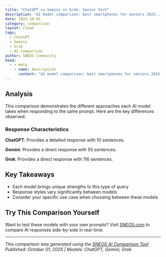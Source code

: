 ```yaml
---
title: "ChatGPT vs Gemini vs Grok: Senior Tech"
description: "AI model comparison: best smartphones for seniors 2025..."
date: 2025-10-01
category: comparison
layout: Clean
tags:
  - ChatGPT
  - Gemini
  - Grok
  - AI Comparison
author: SNEOS Community
head:
  - - meta
    - name: description
      content: "AI model comparison: best smartphones for seniors 2025..."
---
```


<ChatComparison
  title="ChatGPT vs Gemini vs Grok: Senior Tech"
  prompt="best smartphones for seniors 2025"
  :responses='{
    "ChatGPT": "Here are some of the best smartphones for seniors in 2025, focusing on ease of use, large displays, clear audio, and helpful accessibility features:\n\n### 1. **Apple iPhone SE (2022 or 2024 model)**\n- **Pros:** \n  - Simple and intuitive iOS interface\n  - Excellent accessibility features (VoiceOver, Magnifier, Hearing Aid support)\n  - Compact size with a physical Home button (helpful for some seniors)\n  - Strong performance and long software support\n- **Cons:** Smaller screen than some other options\n\n### 2. **Google Pixel 7a**\n- **Pros:** \n  - Clean, simple Android experience\n  - Good voice assistant integration (Google Assistant)\n  - Large 6.1-inch display with high visibility\n  - Automatic call screening and real-time transcription features\n- **Cons:** Medium battery life\n\n### 3. **Samsung Galaxy A14**\n- **Pros:** \n  - Large 6.6-inch display with bright, clear visuals\n  - One UI easy mode customizes interface for seniors\n  - Good battery life\n  - Affordable price point\n- **Cons:** Camera and performance are basic but sufficient\n\n### 4. **Jitterbug Smart3 (by Lively)**\n- **Pros:** \n  - Designed specifically for seniors\n  - Large buttons and screen\n  - Simple menu with big icons\n  - Emergency response button and urgent care integration\n- **Cons:** More basic smartphone experience, limited app ecosystem\n\n### 5. **Moto G Power (2023 or newer)**\n- **Pros:** \n  - Large, bright 6.5-inch screen\n  - Excellent battery life (up to 3 days)\n  - Clean Android interface with customizable options\n  - Budget-friendly\n- **Cons:** Software updates are slower than flagship phones\n\n---\n\n### What to Look for When Choosing a Smartphone for Seniors:\n- **Big, bright displays** with adjustable font size and screen brightness\n- **Loud and clear speakers** \n- **Simple, intuitive user interface**\n- **Physical buttons or easy navigation**\n- **Strong accessibility features** (voice commands, hearing aid compatibility)\n- **Emergency/SOS features**\n\nIf possible, try to have the phone set up with easy access to favorite contacts, emergency numbers, and key apps before handing it over.\n\nWould you like recommendations for feature phones instead or more specific budget options?",
    "Gemini": "Okay, let\u0027s look ahead to what might be the best smartphones for seniors in 2025.  Predicting technology two years out is always a bit speculative, but we can make some informed guesses based on current trends and what features are generally important for seniors.\n\n**Factors to Consider for Seniors\u0027 Smartphones:**\n\n*   **Ease of Use:**  Simple interface, intuitive navigation, minimal jargon.\n*   **Large, Bright Display:**  Easy to see text and images.\n*   **Loud and Clear Audio:**  Good for calls and notifications, even with hearing aids.\n*   **Good Battery Life:**  Less frequent charging is ideal.\n*   **Reliable Performance:**  Smooth operation, no lag, quick app loading.\n*   **Durability:**  Ability to withstand accidental drops.\n*   **Emergency Features:**  SOS buttons, fall detection (if available).\n*   **Hearing Aid Compatibility (HAC):**  Important for those who use hearing aids.\n*   **Good Camera:**  Simple to use for taking pictures and videos of family and friends.\n*   **Affordable Price:**  Seniors may be on a fixed income.\n*   **Software Updates:**  Regular security and feature updates.\n*   **5G Connectivity:** This will be standard in 2025, ensuring fast and reliable connectivity.\n\n**Potential Top Contenders (Based on Current Trends):**\n\n**1.  Doro Smartphones:** Doro will still be a contender. They are very popular because they are so easy to use. Doro focuses specifically on the senior market, so their phones are designed with large buttons, simplified interfaces, and hearing aid compatibility. They may offer updated models in 2025 with 5G and improved features.\n\n**2.  Google Pixel Series (with modifications/senior-friendly launchers):**\n\n*   **Why:** Google Pixels are known for their clean Android experience, excellent cameras, and reliable software updates.\n*   **Senior-Friendly Approach:**  The standard Pixel interface *might* still be a bit complex for some seniors out of the box. However, you can greatly simplify it using:\n    *   **Senior-Specific Launchers:** Install a launcher app like \u0022Simple Launcher,\u0022 \u0022Senior Safety Phone,\u0022 or similar. These replace the standard Android interface with a much simpler one with large icons and easy-to-understand options.\n    *   **Accessibility Settings:**  Android\u0027s built-in accessibility features allow you to increase font sizes, magnify the screen, adjust color contrast, and simplify navigation.\n*   **Benefits:**  Excellent camera for capturing memories, great call quality, reliable performance, and guaranteed software updates.\n\n**3.  Samsung Galaxy A Series (with modifications/senior-friendly launchers):**\n\n*   **Why:** Samsung\u0027s A series offers a good balance of features and price.  They have large, bright displays, decent cameras, and good battery life.\n*   **Senior-Friendly Approach:** Similar to the Pixel, the standard Samsung interface can be simplified using launchers and accessibility settings.\n*   **Benefits:**  Wide availability, good selection of models at different price points, reliable performance.\n\n**4.  Nokia Smartphones (with modifications/senior-friendly launchers):**\n\n*   **Why:** Nokia has been focusing on durable phones with clean Android software.\n*   **Senior-Friendly Approach:** Like other Android phones, the UI could be modified.\n*   **Benefits:**  Great battery life, durability, and affordability, making them a good option for seniors who want a reliable and simple phone.\n\n**5.  Apple iPhone SE (with modifications/accessibility settings):**\n\n*   **Why:** The iPhone SE is Apple\u0027s most affordable iPhone.  While iOS is generally intuitive, it might still require some simplification for some seniors.\n*   **Senior-Friendly Approach:** Apple\u0027s built-in accessibility features are excellent.  You can increase font sizes, magnify the screen, use voice control, and simplify the interface to some extent.  While there are no \u0022launchers\u0022 like on Android, you can heavily customize the home screen.\n*   **Benefits:**  Excellent performance, long-term software updates, a strong ecosystem of apps, and good resale value.  However, the smaller screen might be a drawback for some.\n\n**6. Emporia Smartphones:** Emporia is another brand specializing in phones for seniors. They are very similar to Doro in that the focus is on ease of use.\n\n**Important Considerations for 2025:**\n\n*   **Software Updates:**  Ensure the phone you choose will receive regular software updates for at least a few years.  This is crucial for security and bug fixes.\n*   **5G Coverage:** 5G will be widespread, but coverage can still vary depending on location.\n*   **Hearing Aid Compatibility (HAC):**  If the senior uses hearing aids, make sure the phone is HAC-rated.\n*   **Customer Support:**  Consider the availability of customer support and assistance for the phone.\n*   **User Reviews:** Before buying a phone, read reviews from other seniors or caregivers to get real-world feedback.\n\n**The Bottom Line:**\n\nThe \u0022best\u0022 smartphone for a senior in 2025 will depend on their individual needs, preferences, and technical abilities.  However, the smartphones that focus on ease of use, large displays, loud audio, and reliable performance will likely be the top contenders. The key is to look for phones that can be easily modified and simplified to meet the specific needs of the user.\n",
    "Grok": "Choosing the best smartphones for seniors in 2025 involves considering factors like ease of use, accessibility features, display size, battery life, durability, and customer support. While specific 2025 models may not all be announced yet at the time of this response (October 2023), I can provide recommendations based on trends, current popular models, and expected advancements. Many manufacturers are likely to continue focusing on accessibility and user-friendly designs, and I\u0027ll include both existing models (updated versions expected in 2025) and anticipated features for new releases.\n\nHere\u2019s a guide to the best smartphones for seniors in 2025, based on these criteria:\n\n---\n\n### Key Features to Look for in Smartphones for Seniors\n1. **Simple User Interface**: Easy-to-navigate menus with minimal clutter.\n2. **Large, Clear Display**: High-contrast screens (at least 6 inches) with adjustable font sizes.\n3. **Accessibility Options**: Hearing aid compatibility, voice assistants, and emergency features.\n4. **Good Battery Life**: Long-lasting battery for less frequent charging.\n5. **Durability**: Strong build or cases for protection against drops.\n6. **Affordable Pricing**: Reasonable cost for basic needs.\n7. **Emergency Features**: SOS buttons or quick-access emergency contacts.\n\n---\n\n### Top Smartphones for Seniors in 2025\n\n#### 1. Apple iPhone SE (2025 or Latest Model)\n- **Why It\u0027s Great for Seniors**: Apple\u2019s iPhone SE series is known for combining affordability with a simple, intuitive iOS interface. The 2025 version (or the 2022/2024 model if no new release) offers powerful performance in a smaller, manageable size.\n- **Key Features**:\n  - Large, retina display with True Tone for eye comfort.\n  - Accessibility features like VoiceOver, Magnifier, and adjustable text sizes.\n  - Siri for hands-free operation (voice commands for calls, messages, etc.).\n  - Excellent camera for video calls with family via FaceTime.\n  - Long software support (updates for years).\n  - Emergency SOS and fall detection (available in recent models, expected in 2025).\n- **Battery Life**: Around 15-20 hours of usage (based on current SE models).\n- **Price Range**: Expected $400\u2013$500 for the base model.\n- **Best For**: Seniors comfortable with technology who want a premium, reliable device.\n\n#### 2. Samsung Galaxy A-Series (e.g., Galaxy A16 or 2025 Equivalent)\n- **Why It\u0027s Great for Seniors**: Samsung\u2019s A-Series offers budget-friendly options with large screens and customizable interfaces. The \u201CEasy Mode\u201D simplifies the home screen for basic tasks.\n- **Key Features**:\n  - Big AMOLED displays (6.5\u20136.7 inches) with bright, vivid colors.\n  - Easy Mode for simplified navigation (larger icons and text).\n  - Good battery life (often 5,000mAh, lasting 1\u20132 days).\n  - Accessibility features like Bixby voice assistant and high-contrast mode.\n  - Durable build with optional rugged cases.\n  - Emergency SOS feature via power button presses.\n- **Battery Life**: Up to 2 days with moderate use.\n- **Price Range**: $200\u2013$350.\n- **Best For**: Seniors who prefer Android and need a large display at a lower cost.\n\n#### 3. Google Pixel 8a (or 2025 Mid-Range Model)\n- **Why It\u0027s Great for Seniors**: Google\u2019s Pixel phones, especially the \u201Ca\u201D series, offer a clean Android experience with excellent accessibility and long software updates.\n- **Key Features**:\n  - 6.1\u20136.3-inch OLED display, adjustable for readability.\n  - Pure Android interface (no bloatware, easy to use).\n  - Top-notch accessibility tools like Live Caption and Sound Amplifier.\n  - Google Assistant for voice commands.\n  - Emergency SOS and Personal Safety app for quick emergency access.\n  - Great camera for photos and video calls.\n- **Battery Life**: Around 24 hours (based on Pixel 8a).\n- **Price Range**: $400\u2013$500.\n- **Best For**: Seniors who want a straightforward Android phone with strong support and safety features.\n\n#### 4. Jitterbug Smart4 (by Lively) or 2025 Update\n- **Why It\u0027s Great for Seniors**: Designed specifically for seniors, the Jitterbug Smart series prioritizes simplicity and safety with a tailored experience.\n- **Key Features**:\n  - Simplified interface with large icons and text.\n  - 6.2-inch display (easy to read).\n  - Dedicated Urgent Response button for emergencies (connects to trained agents).\n  - Voice typing and easy access to health apps.\n  - Hearing aid compatibility (HAC rating M4/T4).\n  - Affordable plans through Lively with optional health and safety packages.\n- **Battery Life**: Decent, around 12\u201315 hours (varies by usage).\n- **Price Range**: Around $150\u2013$200 (phone cost, plus service plans).\n- **Best For**: Seniors who need a phone built for simplicity and emergency support, with minimal tech experience required.\n\n#### 5. Nokia G-Series (e.g., Nokia G50 or 2025 Model)\n- **Why It\u0027s Great for Seniors**: Nokia focuses on durable, budget-friendly phones with clean Android software, making them ideal for seniors on a budget.\n- **Key Features**:\n  - Large displays (6.5\u002B inches) with bright screens.\n  - Stock Android for a simple, uncluttered experience.\n  - Long battery life (often 2\u20133 days with 5,000mAh batteries).\n  - Rugged build quality, resistant to drops.\n  - Google Assistant for voice control.\n  - Guaranteed software updates for 2\u20133 years.\n- **Battery Life**: Up to 2\u20133 days.\n- **Price Range**: $150\u2013$250.\n- **Best For**: Seniors looking for an affordable, durable phone with basic functionality.\n\n#### 6. Consumer Cellular GrandPad (or 2025 Senior Tablet/Phone Hybrid)\n- **Why It\u0027s Great for Seniors**: While technically a tablet, the GrandPad offers phone-like functionality and is designed exclusively for seniors with a focus on connectivity and simplicity.\n- **Key Features**:\n  - 8-inch display with large, easy-to-read text and icons.\n  - Custom interface for calls, photos, and video chats.\n  - Built-in 24/7 support and family connectivity app.\n  - Emergency button for quick help.\n  - No complicated settings or apps\u2014just the essentials.\n- **Battery Life**: Around 10\u201312 hours.\n- **Price Range**: Approx. $200 with a subscription (around $40/month).\n- **Best For**: Seniors who struggle with standard smartphones and prefer a larger, simplified device.\n\n---\n\n### Expected Trends for 2025 Smartphones for Seniors\n1. **Enhanced Accessibility**: More AI-driven features like real-time voice-to-text, improved hearing aid support, and adaptive interfaces.\n2. **Better Emergency Systems**: Integrated SOS features with location tracking and automatic alerts to caregivers.\n3. **Health Monitoring**: Built-in apps for heart rate, fall detection, and medication reminders (especially in premium models like iPhone and Samsung Galaxy).\n4. **Affordable 5G Options**: Budget phones from Samsung, Nokia, and others will likely support 5G for faster connectivity, even in mid-range models.\n\n---\n\n### Additional Tips for Choosing a Smartphone for Seniors\n- **Carrier and Support**: Opt for carriers like Consumer Cellular or Lively, which cater to seniors with tailored plans and customer service.\n- **Accessories**: Invest in a sturdy case, screen protector, and stylus (if touchscreen navigation is difficult).\n- **Training**: Look for phones with built-in tutorials or consider devices from brands that offer senior-specific guides (like Jitterbug).\n- **Trial Period**: Choose retailers or carriers with return policies to test if the phone suits the user\u2019s needs.\n\n---\n\n### Conclusion\nFor 2025, the **Jitterbug Smart4** and **GrandPad** are top choices for seniors needing ultra-simple devices with emergency features. For those comfortable with mainstream phones, the **iPhone SE (2025)** offers a premium yet user-friendly experience, while the **Samsung Galaxy A-Series** and **Google Pixel 8a** provide excellent value and accessibility on Android. Budget-conscious buyers can opt for **Nokia G-Series** models for durability and simplicity.\n\nSince exact 2025 models may not be fully revealed yet, check for the latest releases from these brands closer to your purchase date. Also, consider the senior\u2019s specific needs (e.g., hearing issues, vision impairment, or tech familiarity) before deciding. If you have a specific budget or feature in mind, let me know, and I can narrow it down further!"
  }'
  published-date="15:52"
/>

## Analysis

This comparison demonstrates the different approaches each AI model takes when responding to the same prompt. Here are the key differences observed:

### Response Characteristics

**ChatGPT**: Provides a detailed response with 10 sentences. 

**Gemini**: Provides a direct response with 55 sentences. 

**Grok**: Provides a direct response with 116 sentences. 

## Key Takeaways

- Each model brings unique strengths to this type of query
- Response styles vary significantly between models
- Consider your specific use case when choosing between these models

## Try This Comparison Yourself

Want to test these models with your own prompts? Visit [SNEOS.com](https://sneos.com) to compare AI responses side-by-side in real-time.

---

*This comparison was generated using the [SNEOS AI Comparison Tool](https://sneos.com)*
*Published: October 01, 2025 | Models: ChatGPT, Gemini, Grok*
